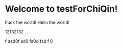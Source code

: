 # Welcome to testForChiQin!


Fuck the world!
Hello the world!


12132132
.
.

f
asd0f
sd0
fs0d
fsd
f
0
